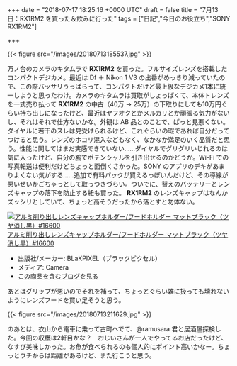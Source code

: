 
+++
date = "2018-07-17 18:25:16 +0000 UTC"
draft = false
title = "7月13日：RX1RM2 を買った＆飲みに行った"
tags = ["日記","今日のお役立ち","SONY RX1RM2"]

+++


{{< figure src="/images/20180713185537.jpg"  >}}

万ノ台のカメラのキタムラで **RX1RM2** を買った。フルサイズレンズを搭載したコンパクトデジカメ。最近は Df ＋ Nikon 1 V3 の出番がめっきり減っていたので、この際バッサリうっぱらって、コンパクトだけど最上級なデジカメ1本に統一しようと思ったわけ。カメラのキタムラは買取がしょっぱくて、本体トレンズを一式売り払って **RX1RM2** の中古（40万 → 25万）の下取りにしても10万円ぐらい持ち出しになったけど、最近はヤフオクとかメルカリとか頑張る気力がないし、それはそれで仕方ないかな。外観は AB 品とのことで、ぱっと見悪くない。ダイヤルに若干のスレは見受けられるけど、これぐらいの瑕であれば自分だってつけると思う。レンズのホコリ混入などもなく、なかなか満足のいく品質だと思う。性能に関してはまだ実感できていない……ダイヤルでグリグリいじれるのは気に入ったけど、自分の腕でポテンシャルを引き出せるのかどうか。Wi-Fi での写真転送は便利だけどちょっと面倒くさかった。SONY のアプリのデキがあまりよくない気がする……追加で有料パックが買えるっぽいんだけど、その導線が悪いせいかごちゃっとして取っつきづらい。ついでに、替えのバッテリーとレンズキャップの落下を防止する紐も買った。 **RX1RM2** のレンズキャップはなんかズッシリとしていて、ちょっと高そうだったから落とすと勿体ない。<div class="hatena-asin-detail"><a href="http://www.amazon.co.jp/exec/obidos/ASIN/B00I8H8QBW/bestylesnet-22/"><img src="https://images-fe.ssl-images-amazon.com/images/I/41QlppCDIBL._SL160_.jpg" class="hatena-asin-detail-image" alt="アルミ削り出しレンズキャップホルダー/フードホルダー マットブラック（ツヤ消し黒）#16600" title="アルミ削り出しレンズキャップホルダー/フードホルダー マットブラック（ツヤ消し黒）#16600"/></a><div class="hatena-asin-detail-info"><a href="http://www.amazon.co.jp/exec/obidos/ASIN/B00I8H8QBW/bestylesnet-22/">アルミ削り出しレンズキャップホルダー/フードホルダー マットブラック（ツヤ消し黒）#16600</a><ul><li><span class="hatena-asin-detail-label">出版社/メーカー:</span> BLaKPIXEL（ブラックピクセル）</li><li><span class="hatena-asin-detail-label">メディア:</span> Camera</li><li><a href="http://d.hatena.ne.jp/asin/B00I8H8QBW/bestylesnet-22" target="_blank">この商品を含むブログを見る</a></li></ul></div><div class="hatena-asin-detail-foot"></div></div>あとはグリップが悪いのでそれを補って、ちょっとぐらい雑に扱っても壊れないようにレンズフードを買い足そうと思う。

{{< figure src="/images/20180713211629.jpg"  >}}

のあとは、衣山から電車に乗って古町へでて、@ramusara 君と居酒屋探検した。今回の収穫は2軒目かな？　おじいさんが一人でやってるお店だったけど、なすび美味しかった。お魚が食べられるのも個人的にポイント高いかなー。ちょっとウチからは距離があるけど、また行こうと思う。


